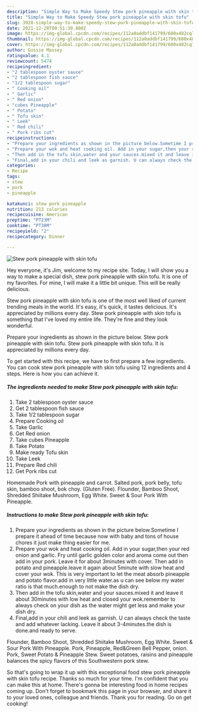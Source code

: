 ```yaml
---
description: "Simple Way to Make Speedy Stew pork pineapple with skin tofu"
title: "Simple Way to Make Speedy Stew pork pineapple with skin tofu"
slug: 3928-simple-way-to-make-speedy-stew-pork-pineapple-with-skin-tofu
date: 2021-12-28T00:51:39.800Z
image: https://img-global.cpcdn.com/recipes/112a0addbf141799/680x482cq70/stew-pork-pineapple-with-skin-tofu-recipe-main-photo.jpg
thumbnail: https://img-global.cpcdn.com/recipes/112a0addbf141799/680x482cq70/stew-pork-pineapple-with-skin-tofu-recipe-main-photo.jpg
cover: https://img-global.cpcdn.com/recipes/112a0addbf141799/680x482cq70/stew-pork-pineapple-with-skin-tofu-recipe-main-photo.jpg
author: Gussie Massey
ratingvalue: 4.1
reviewcount: 5474
recipeingredient:
- "2 tablespoon oyster sauce"
- "2 tablespoon fish sauce"
- "1/2 tablespoon sugar"
- " Cooking oil"
- " Garlic"
- " Red onion"
- "cubes Pineapple"
- " Potato"
- " Tofu skin"
- " Leek"
- " Red chili"
- " Pork ribs cut"
recipeinstructions:
- "Prepare your ingredients as shown in the picture below.Sometime I prepare it ahead of time because now with baby and tons of house chores it just make thing easier for me."
- "Prepare your wok and heat cooking oil. Add in your sugar,then your red onion and garlic. Fry until garlic golden color and aroma come out then add in your pork. Leave it for about 3minutes with cover. Then add in potato and pineapple.leave it again about 5minute with slow heat and cover your wok. This is very important to let the meat absorb pineapple and potato flavor.add in very little water.as u can see below my water ratio is that much.enough to not make the dish dry."
- "Then add in the tofu skin,water and your sauces.mixed it and leave it about 30minutes with low heat and closed your wok.remember to always check on your dish as the water might get less and make your dish dry."
- "Final,add in your chili and leek as garnish. U can always check the taste and add whatever lacking. Leave it about 3-4minutes.the dish is done.and ready to serve."
categories:
- Recipe
tags:
- stew
- pork
- pineapple

katakunci: stew pork pineapple 
nutrition: 213 calories
recipecuisine: American
preptime: "PT23M"
cooktime: "PT30M"
recipeyield: "2"
recipecategory: Dinner

---
```



![Stew pork pineapple with skin tofu](https://img-global.cpcdn.com/recipes/112a0addbf141799/680x482cq70/stew-pork-pineapple-with-skin-tofu-recipe-main-photo.jpg)

Hey everyone, it's Jim, welcome to my recipe site. Today, I will show you a way to make a special dish, stew pork pineapple with skin tofu. It is one of my favorites. For mine, I will make it a little bit unique. This will be really delicious.

Stew pork pineapple with skin tofu is one of the most well liked of current trending meals in the world. It's easy, it's quick, it tastes delicious. It's appreciated by millions every day. Stew pork pineapple with skin tofu is something that I've loved my entire life. They're fine and they look wonderful.

Prepare your ingredients as shown in the picture below. Stew pork pineapple with skin tofu. Stew pork pineapple with skin tofu. It is appreciated by millions every day.


To get started with this recipe, we have to first prepare a few ingredients. You can cook stew pork pineapple with skin tofu using 12 ingredients and 4 steps. Here is how you can achieve it.

<!--inarticleads1-->

##### The ingredients needed to make Stew pork pineapple with skin tofu:

1. Take 2 tablespoon oyster sauce
1. Get 2 tablespoon fish sauce
1. Take 1/2 tablespoon sugar
1. Prepare  Cooking oil
1. Take  Garlic
1. Get  Red onion
1. Take cubes Pineapple
1. Take  Potato
1. Make ready  Tofu skin
1. Take  Leek
1. Prepare  Red chili
1. Get  Pork ribs cut


Homemade Pork with pineapple and carrot. Salted pork, pork belly, tofu skin, bamboo shoot, bok choy. (Gluten Free). Flounder, Bamboo Shoot, Shredded Shiitake Mushroom, Egg White. Sweet &amp; Sour Pork With Pineapple. 

<!--inarticleads2-->

##### Instructions to make Stew pork pineapple with skin tofu:

1. Prepare your ingredients as shown in the picture below.Sometime I prepare it ahead of time because now with baby and tons of house chores it just make thing easier for me.
1. Prepare your wok and heat cooking oil. Add in your sugar,then your red onion and garlic. Fry until garlic golden color and aroma come out then add in your pork. Leave it for about 3minutes with cover. Then add in potato and pineapple.leave it again about 5minute with slow heat and cover your wok. This is very important to let the meat absorb pineapple and potato flavor.add in very little water.as u can see below my water ratio is that much.enough to not make the dish dry.
1. Then add in the tofu skin,water and your sauces.mixed it and leave it about 30minutes with low heat and closed your wok.remember to always check on your dish as the water might get less and make your dish dry.
1. Final,add in your chili and leek as garnish. U can always check the taste and add whatever lacking. Leave it about 3-4minutes.the dish is done.and ready to serve.


Flounder, Bamboo Shoot, Shredded Shiitake Mushroom, Egg White. Sweet &amp; Sour Pork With Pineapple. Pork, Pineapple, Red&amp;Green Bell Pepper, onion. Pork, Sweet Potato &amp; Pineapple Stew. Sweet potatoes, raisins and pineapple balances the spicy flavors of this Southwestern pork stew. 

So that's going to wrap it up with this exceptional food stew pork pineapple with skin tofu recipe. Thanks so much for your time. I'm confident that you can make this at home. There's gonna be interesting food in home recipes coming up. Don't forget to bookmark this page in your browser, and share it to your loved ones, colleague and friends. Thank you for reading. Go on get cooking!
